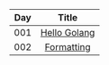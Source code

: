 
| Day | Title      |
| --- |:----------:|
| 001 | [Hello Golang](day01/)|
| 002 | [Formatting](day02/)|
